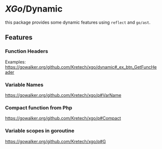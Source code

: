 # *XGo*/Dynamic

this package provides some dynamic features using `reflect` and `go/ast`.

## Features

### Function Headers

Examples: https://gowalker.org/github.com/Kretech/xgo/dynamic#_ex_btn_GetFuncHeader

### Variable Names

https://gowalker.org/github.com/Kretech/xgo/p#VarName

### Compact function from Php

https://gowalker.org/github.com/Kretech/xgo/p#Compact

### Variable scopes in goroutine

https://gowalker.org/github.com/Kretech/xgo/p#G
